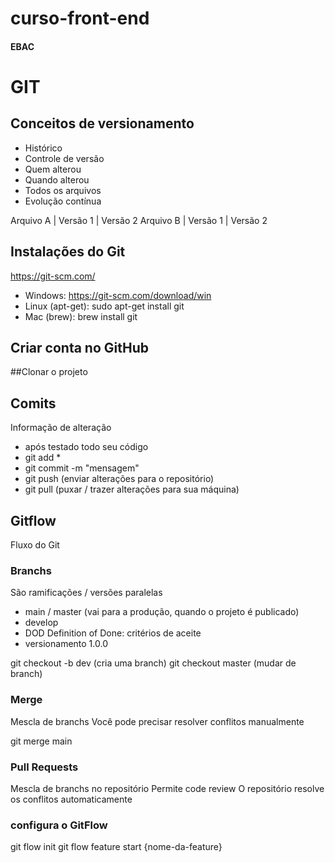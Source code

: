 # curso-front-end
#### EBAC

# GIT

## Conceitos de versionamento
  - Histórico
  - Controle de versão
  - Quem alterou
  - Quando alterou
  - Todos os arquivos
  - Evolução contínua

  Arquivo A | Versão 1 | Versão 2
  Arquivo B | Versão 1 | Versão 2
  
## Instalações do Git
https://git-scm.com/

  - Windows: https://git-scm.com/download/win
  - Linux (apt-get): sudo apt-get install git
  - Mac (brew): brew install git

## Criar conta no GitHub

##Clonar o projeto

## Comits
Informação de alteração
  - após testado todo seu código
  - git add *
  - git commit -m "mensagem"
  - git push (enviar alterações para o repositório)
  - git pull (puxar / trazer alterações para sua máquina)

## Gitflow
Fluxo do Git


### Branchs
São ramificações / versões paralelas

  - main / master (vai para a produção, quando o projeto é publicado)
  - develop
  - DOD Definition of Done: critérios de aceite
  - versionamento 1.0.0

  git checkout -b dev (cria uma branch)
  git checkout master (mudar de branch)

  ### Merge
  Mescla de branchs
  Você pode precisar resolver conflitos manualmente

  git merge main

  ### Pull Requests
  Mescla de branchs no repositório
  Permite code review
  O repositório resolve os conflitos automaticamente


  ### configura o GitFlow
  git flow init
  git flow feature start {nome-da-feature}
